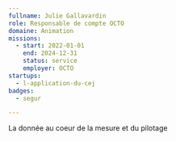 ```yaml
---
fullname: Julie Gallavardin
role: Responsable de compte OCTO
domaine: Animation
missions:
  - start: 2022-01-01
    end: 2024-12-31
    status: service
    employer: OCTO
startups:
  - l-application-du-cej
badges:
  - segur

---
```

La donnée au coeur de la mesure et du pilotage
